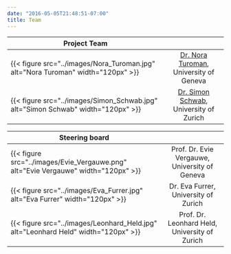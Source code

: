```yaml
---
date: "2016-05-05T21:48:51-07:00"
title: Team
---
```


| Project Team        |            |
| ------------- |:-------------:|
| {{< figure src="../images/Nora_Turoman.jpg" alt="Nora Turoman" width="120px" >}} | [Dr. Nora Turoman](mailto:nora.turoman@unige.ch), University of Geneva|
| {{< figure src="../images/Simon_Schwab.jpg" alt="Simon Schwab" width="120px" >}} | [Dr. Simon Schwab](mailto:simon.schwab@uzh.ch), University of Zurich |


| Steering board        |            |
| ------------- |:-------------:|
| {{< figure src="../images/Evie_Vergauwe.png" alt="Evie Vergauwe" width="120px" >}} | Prof. Dr. Evie Vergauwe, University of Geneva |
| {{< figure src="../images/Eva_Furrer.jpg" alt="Eva Furrer" width="120px" >}} | Dr. Eva Furrer, University of Zurich |
| {{< figure src="../images/Leonhard_Held.jpg" alt="Leonhard Held" width="120px" >}} | Prof. Dr. Leonhard Held, University of Zurich |
